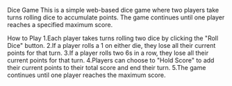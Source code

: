 Dice Game
This is a simple web-based dice game where two players take turns rolling dice to accumulate points. The game continues until one player reaches a specified maximum score.

How to Play
1.Each player takes turns rolling two dice by clicking the "Roll Dice" button.
2.If a player rolls a 1 on either die, they lose all their current points for that turn.
3.If a player rolls two 6s in a row, they lose all their current points for that turn.
4.Players can choose to "Hold Score" to add their current points to their total score and end their turn.
5.The game continues until one player reaches the maximum score.
